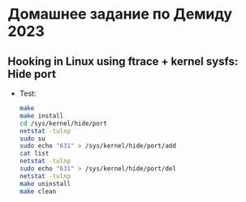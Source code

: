 # Домашнее задание по Демиду 2023
## Hooking in Linux using ftrace + kernel sysfs: Hide port

* Test:

    ```sh
    make
    make install
    cd /sys/kernel/hide/port
    netstat -tulnp                                     
    sudo su                                            
    sudo echo "631" > /sys/kernel/hide/port/add        
    cat list
    netstat -tulnp
    sudo echo "631" > /sys/kernel/hide/port/del     
    netstat -tulnp
    make uninstall
    make clean  
    ```